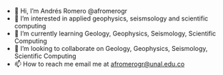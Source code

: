 - 👋 Hi, I’m Andrés Romero @afromerogr
- 👀 I’m interested in applied geophysics, seismsology and scientific computing
- 🌱 I’m currently learning Geology, Geophysics, Seismology, Scientific Computing
- 💞️ I’m looking to collaborate on Geology, Geophysics, Seismology, Scientific Computing
- 📫 How to reach me email me at afromerogr@unal.edu.co

<!---
afromerogr/afromerogr is a ✨ special ✨ repository because its `README.md` (this file) appears on your GitHub profile.
You can click the Preview link to take a look at your changes.
--->
